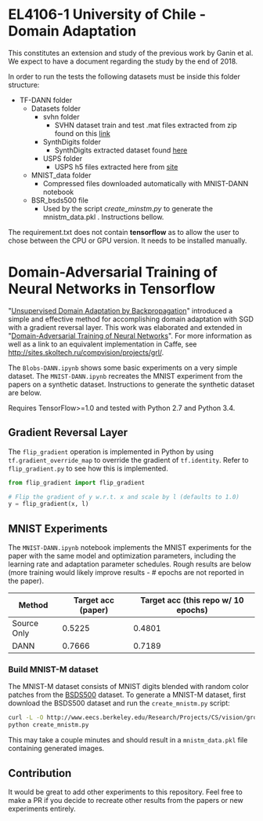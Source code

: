 # EL4106-1 University of Chile - Domain Adaptation 

This constitutes an extension and study of the previous work by Ganin et al. We expect to have a document regarding the study by the end of 2018.

In order to run the tests the following datasets must be inside this folder structure:
* TF-DANN folder
    * Datasets folder
        * svhn folder
            * SVHN dataset train and test .mat files extracted from zip found on this [link](http://ufldl.stanford.edu/housenumbers/)
        * SynthDigits folder
            * SynthDigits extracted dataset found [here](https://drive.google.com/file/d/0B9Z4d7lAwbnTSVR1dEFSRUFxOUU/view)
        * USPS folder
            * USPS h5 files extracted here from [site](https://www.kaggle.com/bistaumanga/usps-dataset)
    * MNIST_data folder
        * Compressed files downloaded automatically with MNIST-DANN notebook
    * BSR_bsds500 file
        * Used by the script *create_minstm.py* to generate the mnistm_data.pkl . Instructions bellow.

The requirement.txt does not contain **tensorflow** as to allow the user to chose between the CPU or GPU version. It needs to be installed manually.

# Domain-Adversarial Training of Neural Networks in Tensorflow

"[Unsupervised Domain Adaptation by Backpropagation](http://sites.skoltech.ru/compvision/projects/grl/files/paper.pdf)" introduced a simple and effective method for accomplishing domain adaptation with SGD with a gradient reversal layer. This work was elaborated and extended in "[Domain-Adversarial Training of Neural Networks](http://jmlr.org/papers/volume17/15-239/15-239.pdf)". For more information as well as a link to an equivalent implementation in Caffe, see http://sites.skoltech.ru/compvision/projects/grl/.

The `Blobs-DANN.ipynb` shows some basic experiments on a very simple dataset. The `MNIST-DANN.ipynb` recreates the MNIST experiment from the papers on a synthetic dataset. Instructions to generate the synthetic dataset are below.

Requires TensorFlow>=1.0 and tested with Python 2.7 and Python 3.4.

## Gradient Reversal Layer

The `flip_gradient` operation is implemented in Python by using `tf.gradient_override_map` to override the gradient of `tf.identity`. Refer to `flip_gradient.py` to see how this is implemented.

```python
from flip_gradient import flip_gradient

# Flip the gradient of y w.r.t. x and scale by l (defaults to 1.0)
y = flip_gradient(x, l)
```

## MNIST Experiments

The `MNIST-DANN.ipynb` notebook implements the MNIST experiments for the paper with the same model and optimization parameters, including the learning rate and adaptation parameter schedules. Rough results are below (more training would likely improve results - # epochs are not reported in the paper).

| Method | Target acc (paper) | Target acc (this repo w/ 10 epochs) |
| ------ | ------------------ | ----------------------------------- |
| Source Only | 0.5225 | 0.4801 |
| DANN | 0.7666 | 0.7189 |


### Build MNIST-M dataset

The MNIST-M dataset consists of MNIST digits blended with random color patches from the [BSDS500](http://www.eecs.berkeley.edu/Research/Projects/CS/vision/grouping/resources.html#bsds500) dataset. To generate a MNIST-M dataset, first download the BSDS500 dataset and run the `create_mnistm.py` script:

```bash
curl -L -O http://www.eecs.berkeley.edu/Research/Projects/CS/vision/grouping/BSR/BSR_bsds500.tgz
python create_mnistm.py
```

This may take a couple minutes and should result in a `mnistm_data.pkl` file containing generated images.


## Contribution

It would be great to add other experiments to this repository. Feel free to make a PR if you decide to recreate other results from the papers or new experiments entirely.
